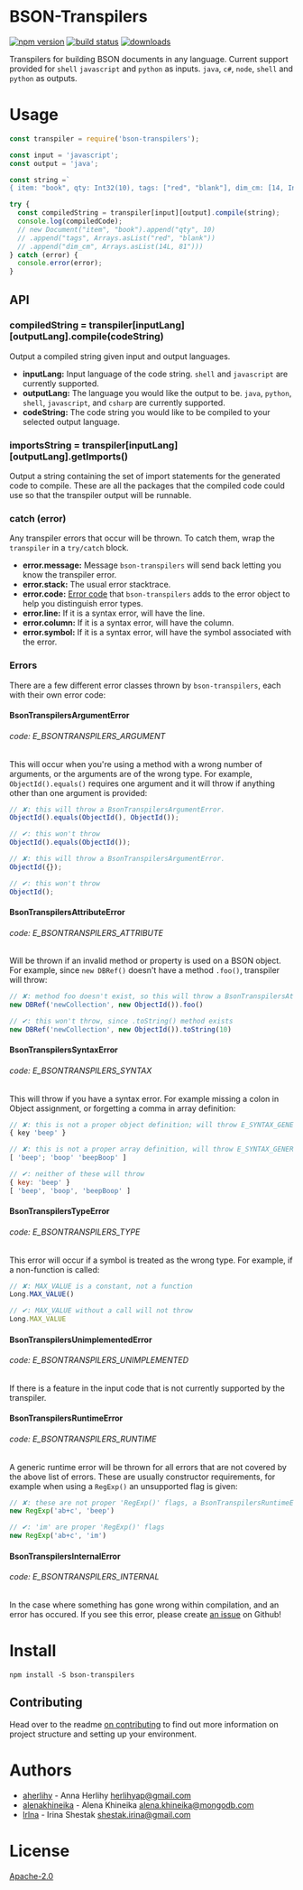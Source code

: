 # BSON-Transpilers
[![npm version][1]][2] [![build status][3]][4]
[![downloads][5]][6]

Transpilers for building BSON documents in any language. Current support
provided for `shell` `javascript` and `python` as inputs. `java`, `c#`, `node`, `shell` and `python` as
outputs.

# Usage

```js
const transpiler = require('bson-transpilers');

const input = 'javascript';
const output = 'java';

const string =`
{ item: "book", qty: Int32(10), tags: ["red", "blank"], dim_cm: [14, Int32("81")] }`;

try {
  const compiledString = transpiler[input][output].compile(string);
  console.log(compiledCode);
  // new Document("item", "book").append("qty", 10)
  // .append("tags", Arrays.asList("red", "blank"))
  // .append("dim_cm", Arrays.asList(14L, 81")))
} catch (error) {
  console.error(error);
}
```

## API
### compiledString = transpiler\[inputLang\]\[outputLang\].compile(codeString)
Output a compiled string given input and output languages.
- __inputLang:__ Input language of the code string. `shell` and `javascript`
  are currently supported.
- __outputLang:__ The language you would like the output to be. `java`,
  `python`, `shell`, `javascript`, and `csharp` are currently supported.
- __codeString:__ The code string you would like to be compiled to your
  selected output language.

### importsString = transpiler\[inputLang\]\[outputLang\].getImports()
Output a string containing the set of import statements for the generated code
to compile. These are all the packages that the compiled code could use so that
the transpiler output will be runnable.

### catch (error)
Any transpiler errors that occur will be thrown. To catch them, wrap the
`transpiler` in a `try/catch` block.
- __error.message:__ Message `bson-transpilers` will send back letting you know
  the transpiler error.
- __error.stack:__ The usual error stacktrace.
- __error.code:__ [Error code]() that `bson-transpilers` adds to the error object to
  help you distinguish error types.
- __error.line:__ If it is a syntax error, will have the line.
- __error.column:__ If it is a syntax error, will have the column.
- __error.symbol:__ If it is a syntax error, will have the symbol associated with the error.

### Errors
There are a few different error classes thrown by `bson-transpilers`, each with 
their own error code:

#### BsonTranspilersArgumentError
###### code: E_BSONTRANSPILERS_ARGUMENT
This will occur when you're using a method with a wrong number of arguments, or
the arguments are of the wrong type.
For example, `ObjectId().equals()` requires one argument and it will throw if
anything other than one argument is provided:

```javascript
// ✘: this will throw a BsonTranspilersArgumentError.
ObjectId().equals(ObjectId(), ObjectId());

// ✔: this won't throw
ObjectId().equals(ObjectId());
```

```javascript
// ✘: this will throw a BsonTranspilersArgumentError.
ObjectId({});

// ✔: this won't throw
ObjectId();
```

#### BsonTranspilersAttributeError
###### code: E_BSONTRANSPILERS_ATTRIBUTE
Will be thrown if an invalid method or property is used on a BSON object. For
example, since `new DBRef()` doesn't have a method `.foo()`, transpiler will
throw:

```javascript
// ✘: method foo doesn't exist, so this will throw a BsonTranspilersAttributeError .
new DBRef('newCollection', new ObjectId()).foo()

// ✔: this won't throw, since .toString() method exists
new DBRef('newCollection', new ObjectId()).toString(10)
```

#### BsonTranspilersSyntaxError
###### code: E_BSONTRANSPILERS_SYNTAX 
This will throw if you have a syntax error. For example missing a colon in
Object assignment, or forgetting a comma in array definition:

```javascript
// ✘: this is not a proper object definition; will throw E_SYNTAX_GENERIC
{ key 'beep' }

// ✘: this is not a proper array definition, will throw E_SYNTAX_GENERIC
[ 'beep'; 'boop' 'beepBoop' ]

// ✔: neither of these will throw 
{ key: 'beep' }
[ 'beep', 'boop', 'beepBoop' ]
```

#### BsonTranspilersTypeError
###### code: E_BSONTRANSPILERS_TYPE
This error will occur if a symbol is treated as the wrong type. For example, if
a non-function is called:

```javascript
// ✘: MAX_VALUE is a constant, not a function
Long.MAX_VALUE()

// ✔: MAX_VALUE without a call will not throw
Long.MAX_VALUE
```
#### BsonTranspilersUnimplementedError
###### code: E_BSONTRANSPILERS_UNIMPLEMENTED
If there is a feature in the input code that is not currently supported by the 
transpiler. 

#### BsonTranspilersRuntimeError
###### code: E_BSONTRANSPILERS_RUNTIME
A generic runtime error will be thrown for all errors that are not covered by the
above list of errors. These are usually constructor requirements, for example 
when using a `RegExp()` an unsupported flag is given:

```javascript
// ✘: these are not proper 'RegExp()' flags, a BsonTranspilersRuntimeError will be thrown.
new RegExp('ab+c', 'beep')

// ✔: 'im' are proper 'RegExp()' flags
new RegExp('ab+c', 'im')
```

#### BsonTranspilersInternalError
###### code: E_BSONTRANSPILERS_INTERNAL
In the case where something has gone wrong within compilation, and an error has 
occured. If you see this error, please create [an issue](https://github.com/mongodb-js/bson-transpilers/issues) on Github!

# Install
```shell
npm install -S bson-transpilers
```

## Contributing
Head over to the readme [on contributing](./CONTRIBUTING.md) to find out more
information on project structure and setting up your environment.

# Authors
- [aherlihy](https://github.com/aherlihy) - Anna Herlihy <herlihyap@gmail.com>
- [alenakhineika](https://github.com/alenakhineika) - Alena Khineika <alena.khineika@mongodb.com>
- [lrlna](github.com/lrlna) - Irina Shestak <shestak.irina@gmail.com>

# License
[Apache-2.0](https://tldrlegal.com/license/apache-license-2.0-(apache-2.0))

[1]: https://img.shields.io/npm/v/bson-transpilers.svg?style=flat-square
[2]: https://npmjs.org/package/bson-transpilers
[3]: https://img.shields.io/travis/mongodb-js/bson-transpilers/master.svg?style=flat-square
[4]: https://travis-ci.com/mongodb-js/bson-transpilers
[5]: http://img.shields.io/npm/dm/bson-transpilers.svg?style=flat-square
[6]: https://npmjs.org/package/bson-transpilers
